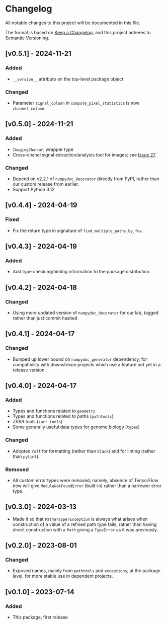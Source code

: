 # Changelog
All notable changes to this project will be documented in this file.

The format is based on [Keep a Changelog](https://keepachangelog.com/en/1.1.0/),
and this project adheres to [Semantic Versioning](https://semver.org/spec/v2.0.0.html).

## [v0.5.1] - 2024-11-21

### Added
* `__version__` attribute on the top-level package object

### Changed
* Parameter `signal_column` in `compute_pixel_statistics` is now `channel_column`.

## [v0.5.0] - 2024-11-21

### Added
* `ImagingChannel` wrapper type
* Cross-chanel signal extraction/analysis tool for images; see [Issue 27](https://github.com/gerlichlab/gertils/issues/27).

### Changed
* Depend on v2.2.1 of `numpydoc_decorator` directly from PyPI, rather than our custom release from earlier.
* Support Python 3.12

## [v0.4.4] - 2024-04-19

### Fixed
* Fix the return type in signature of `find_multiple_paths_by_fov`.

## [v0.4.3] - 2024-04-19

### Added
* Add type checking/hinting information to the package distribution.

## [v0.4.2] - 2024-04-18

### Changed
* Using more updated version of `numpydoc_decorator` for our lab, tagged rather than just commit hashed

## [v0.4.1] - 2024-04-17

### Changed
* Bumped up lower bound on `numpydoc_generator` dependency, for compatibility with downstream projects which use a feature not yet in a release version.

## [v0.4.0] - 2024-04-17

### Added
* Types and functions related to `geometry`
* Types and functions related to paths (`pathtools`)
* ZARR tools (`zarr_tools`)
* Some generally useful data types for genome biology (`types`)

### Changed
* Adopted `ruff` for formatting (rather than `black`) and for linting (rather than `pylint`).

### Removed
* All custom error types were removed; namely, absence of TensorFlow now will give `ModuleNotFoundError` (built-in) rather than a narrower error type.

## [v0.3.0] - 2024-03-13
* Made it so that `PathWrapperException` is always what arises when construction of a value of a refined path type fails, rather than having direct construction with a `Path` giving a `TypeError` as it was previously.

## [v0.2.0] - 2023-08-01

### Changed
* Exposed names, mainly from `pathtools` and `exceptions`, at the package level, for more stable use in dependent projects.

## [v0.1.0] - 2023-07-14
 
### Added
* This package, first release
